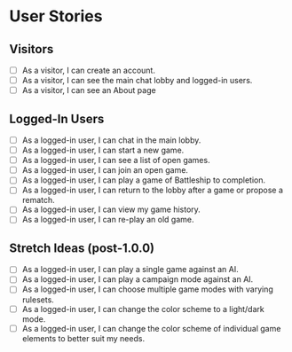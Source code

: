 # User Stories

## Visitors
- [ ] As a visitor, I can create an account.
- [ ] As a visitor, I can see the main chat lobby and logged-in users.
- [ ] As a visitor, I can see an About page

## Logged-In Users
- [ ] As a logged-in user, I can chat in the main lobby.
- [ ] As a logged-in user, I can start a new game.
- [ ] As a logged-in user, I can see a list of open games.
- [ ] As a logged-in user, I can join an open game.
- [ ] As a logged-in user, I can play a game of Battleship to completion.
- [ ] As a logged-in user, I can return to the lobby after a game or propose a rematch.
- [ ] As a logged-in user, I can view my game history.
- [ ] As a logged-in user, I can re-play an old game.

## Stretch Ideas (post-1.0.0)
- [ ] As a logged-in user, I can play a single game against an AI.
- [ ] As a logged-in user, I can play a campaign mode against an AI.
- [ ] As a logged-in user, I can choose multiple game modes with varying rulesets.
- [ ] As a logged-in user, I can change the color scheme to a light/dark mode.
- [ ] As a logged-in user, I can change the color scheme of individual game elements to better suit my needs.